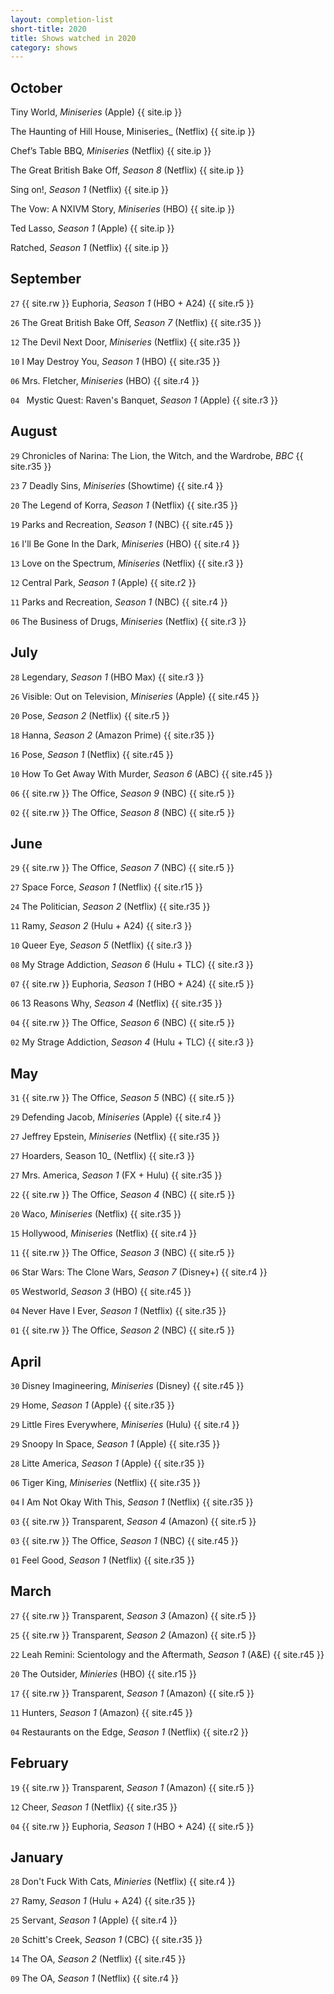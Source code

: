 ```yaml
---
layout: completion-list
short-title: 2020
title: Shows watched in 2020
category: shows
---
```

## October
Tiny World, _Miniseries_ (Apple) {{ site.ip }}

The Haunting of Hill House, Miniseries_ (Netflix) {{ site.ip }}

Chef’s Table BBQ, _Miniseries_ (Netflix) {{ site.ip }}

The Great British Bake Off, _Season 8_ (Netflix) {{ site.ip }}

Sing on!, _Season 1_ (Netflix) {{ site.ip }}

The Vow: A NXIVM Story, _Miniseries_ (HBO) {{ site.ip }}

Ted Lasso, _Season 1_ (Apple) {{ site.ip }}

Ratched, _Season 1_ (Netflix) {{ site.ip }}

## September
`27` {{ site.rw }} Euphoria, _Season 1_ (HBO + A24) {{ site.r5 }}

`26` The Great British Bake Off, _Season 7_ (Netflix) {{ site.r35 }}

`12` The Devil Next Door, _Miniseries_ (Netflix) {{ site.r35 }}

`10` I May Destroy You, _Season 1_ (HBO) {{ site.r35 }}

`06` Mrs. Fletcher, _Miniseries_ (HBO) {{ site.r4 }}

`04 ` Mystic Quest: Raven's Banquet, _Season 1_ (Apple) {{ site.r3 }}

## August
`29` Chronicles of Narina: The Lion, the Witch, and the Wardrobe, _BBC_ {{ site.r35 }}

`23` 7 Deadly Sins, _Miniseries_ (Showtime) {{ site.r4 }}

`20` The Legend of Korra, _Season 1_ (Netflix) {{ site.r35 }}

`19` Parks and Recreation, _Season 1_ (NBC) {{ site.r45 }}

`16` I'll Be Gone In the Dark, _Miniseries_ (HBO) {{ site.r4 }}

`13` Love on the Spectrum, _Miniseries_ (Netflix) {{ site.r3 }}

`12` Central Park, _Season 1_ (Apple) {{ site.r2 }}

`11` Parks and Recreation, _Season 1_ (NBC) {{ site.r4 }}

`06` The Business of Drugs, _Miniseries_ (Netflix) {{ site.r3 }}

## July
`28` Legendary, _Season 1_ (HBO Max) {{ site.r3  }}

`26` Visible: Out on Television, _Miniseries_ (Apple) {{ site.r45 }}

`20` Pose, _Season 2_ (Netflix) {{ site.r5 }}

`18` Hanna, _Season 2_ (Amazon Prime) {{ site.r35 }}

`16` Pose, _Season 1_ (Netflix) {{ site.r45 }}

`10` How To Get Away With Murder, _Season 6_ (ABC) {{ site.r45 }}

`06` {{ site.rw }} The Office, _Season 9_ (NBC) {{ site.r5 }}

`02` {{ site.rw }} The Office, _Season 8_ (NBC) {{ site.r5 }}

## June
`29` {{ site.rw }} The Office, _Season 7_ (NBC) {{ site.r5 }}

`27` Space Force, _Season 1_ (Netflix) {{ site.r15 }}

`24` The Politician, _Season 2_ (Netflix) {{ site.r35 }}

`11` Ramy, _Season 2_ (Hulu + A24) {{ site.r3 }}

`10` Queer Eye, _Season 5_ (Netflix) {{ site.r3 }}

`08` My Strage Addiction, _Season 6_ (Hulu + TLC) {{ site.r3 }}

`07` {{ site.rw }} Euphoria, _Season 1_ (HBO + A24) {{ site.r5 }}

`06` 13 Reasons Why, _Season 4_ (Netflix) {{ site.r35 }}

`04` {{ site.rw }} The Office, _Season 6_ (NBC) {{ site.r5 }}

`02` My Strage Addiction, _Season 4_ (Hulu + TLC) {{ site.r3 }}

## May
`31` {{ site.rw }} The Office, _Season 5_ (NBC) {{ site.r5 }}

`29` Defending Jacob, _Miniseries_ (Apple) {{ site.r4 }}

`27` Jeffrey Epstein, _Miniseries_ (Netflix) {{ site.r35 }}

`27` Hoarders, Season 10_ (Netflix) {{ site.r3 }}

`27` Mrs. America, _Season 1_ (FX + Hulu) {{ site.r35 }}

`22` {{ site.rw }} The Office, _Season 4_ (NBC) {{ site.r5 }}

`20` Waco, _Miniseries_ (Netflix) {{ site.r35 }}

`15` Hollywood, _Miniseries_ (Netflix) {{ site.r4 }}

`11` {{ site.rw }} The Office, _Season 3_ (NBC) {{ site.r5 }}

`06` Star Wars: The Clone Wars, _Season 7_ (Disney+) {{ site.r4 }}

`05` Westworld, _Season 3_ (HBO) {{ site.r45 }}

`04` Never Have I Ever, _Season 1_ (Netflix) {{ site.r35 }}

`01` {{ site.rw }} The Office, _Season 2_ (NBC) {{ site.r5 }}

## April
`30` Disney Imagineering, _Miniseries_ (Disney) {{ site.r45 }} 

`29` Home, _Season 1_ (Apple) {{ site.r35 }}

`29` Little Fires Everywhere, _Miniseries_ (Hulu) {{ site.r4 }}

`29` Snoopy In Space, _Season 1_ (Apple) {{ site.r35 }}

`28` Litte America, _Season 1_ (Apple) {{ site.r35 }}

`06` Tiger King, _Miniseries_ (Netflix) {{ site.r35 }}

`04` I Am Not Okay With This, _Season 1_ (Netflix) {{ site.r35 }}

`03` {{ site.rw }} Transparent, _Season 4_ (Amazon) {{ site.r5 }}

`03` {{ site.rw }} The Office, _Season 1_ (NBC) {{ site.r45 }}

`01` Feel Good, _Season 1_ (Netflix) {{ site.r35 }}

## March
`27` {{ site.rw }} Transparent, _Season 3_ (Amazon) {{ site.r5 }}

`25` {{ site.rw }} Transparent, _Season 2_ (Amazon) {{ site.r5 }}

`22` Leah Remini: Scientology and the Aftermath, _Season 1_ (A&E) {{ site.r45 }}

`20` The Outsider, _Minieries_ (HBO) {{ site.r15 }}

`17` {{ site.rw }} Transparent, _Season 1_ (Amazon) {{ site.r5 }}

`11` Hunters, _Season 1_ (Amazon) {{ site.r45 }}

`04` Restaurants on the Edge, _Season 1_ (Netflix) {{ site.r2 }}

## February
`19` {{ site.rw }} Transparent, _Season 1_ (Amazon) {{ site.r5 }}

`12` Cheer, _Season 1_ (Netflix) {{ site.r35 }}

`04` {{ site.rw }} Euphoria, _Season 1_ (HBO + A24) {{ site.r5 }}

## January
`28` Don't Fuck With Cats, _Minieries_ (Netflix) {{ site.r4 }}

`27` Ramy, _Season 1_ (Hulu + A24) {{ site.r35 }}

`25` Servant, _Season 1_ (Apple) {{ site.r4 }}

`20` Schitt's Creek, _Season 1_ (CBC) {{ site.r35 }}

`14` The OA, _Season 2_ (Netflix) {{ site.r45 }}

`09` The OA, _Season 1_ (Netflix) {{ site.r4 }}